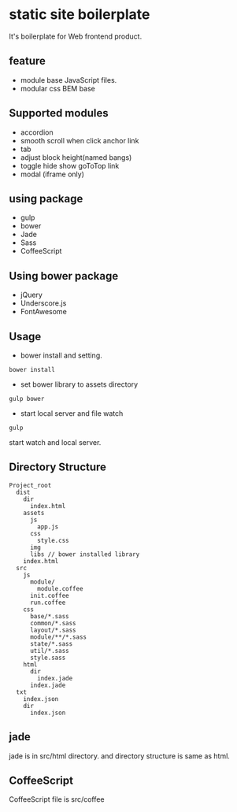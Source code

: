 static site boilerplate
=========

It's boilerplate for Web frontend product.

## feature
- module base JavaScript files.
- modular css BEM base


## Supported modules
- accordion
- smooth scroll when click anchor link
- tab
- adjust block height(named bangs)
- toggle hide show goToTop link
- modal (iframe only)

## using package
- gulp
- bower
- Jade
- Sass
- CoffeeScript

## Using bower package
- jQuery
- Underscore.js
- FontAwesome

## Usage
- bower install and setting.
````
bower install
````

- set bower library to assets directory
````
gulp bower
````

- start local server and file watch
````
gulp
````

start watch and local server.

## Directory Structure
````
Project_root
  dist
    dir
      index.html
    assets
      js
        app.js
      css
        style.css
      img
      libs // bower installed library
    index.html
  src
    js
      module/
        module.coffee
      init.coffee
      run.coffee
    css
      base/*.sass
      common/*.sass
      layout/*.sass
      module/**/*.sass
      state/*.sass
      util/*.sass
      style.sass
    html
      dir
        index.jade
      index.jade
  txt
    index.json
    dir
      index.json
````


## jade
jade is in src/html directory. and directory structure is same as html.

## CoffeeScript
CoffeeScript file is src/coffee

